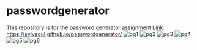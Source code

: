 # passwordgenerator
This repository is for the password generator assignment
Link: https://sylvsoul.github.io/passwordgenerator/
![pg1](https://github.com/sylvsoul/passwordgenerator/assets/20224205/30421ff1-b960-4466-aea4-e47f713e5d19)
![pg2](https://github.com/sylvsoul/passwordgenerator/assets/20224205/4ff0e783-79b6-4dbb-bb4e-df2fcbcb6cbf)
![pg3](https://github.com/sylvsoul/passwordgenerator/assets/20224205/558af032-0d39-4613-aa5e-59f4c96a6543)
![pg4](https://github.com/sylvsoul/passwordgenerator/assets/20224205/552d1e23-58ca-4a27-a545-829263fe5935)
![pg5](https://github.com/sylvsoul/passwordgenerator/assets/20224205/78f6ade5-5f7c-465e-bfcb-82b1e64fcf87)
![pg6](https://github.com/sylvsoul/passwordgenerator/assets/20224205/29421fa1-55c1-48c9-a6bc-f3d5d9930cc0)


